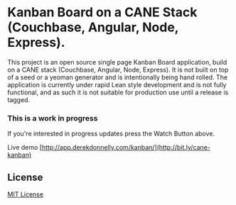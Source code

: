 # Kanban Board on a CANE Stack (Couchbase, Angular, Node, Express).

This project is an open source single page Kanban Board application, build on a CANE stack (Couchbase, Angular, Node,
Express). It is not built on top of a seed or a yeoman generator and is intentionally being hand rolled. The application
is currently under rapid Lean style development and is not fully functional, and as such it is not suitable for 
production use until a release is tagged.

### This is a work in progress

If you're interested in progress updates press the Watch Button above.

Live demo [http://app.derekdonnelly.com/kanban/](http://bit.ly/cane-kanban)

## License

[MIT License](http://choosealicense.com/licenses/mit/)